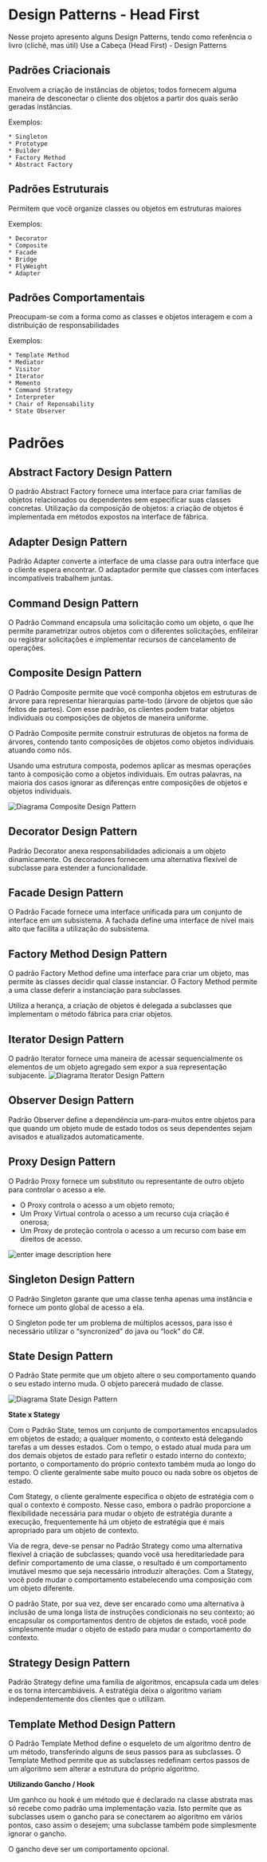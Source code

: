 Design Patterns - Head First
==============
Nesse projeto apresento alguns Design Patterns, tendo como referência o livro (clichê, mas útil) Use a Cabeça (Head First) - Design Patterns

Padrões Criacionais
-------------------

Envolvem a criação de instâncias de objetos; todos fornecem alguma maneira de desconectar o cliente dos objetos a partir dos quais serão geradas instâncias.

Exemplos:

	* Singleton
	* Prototype
	* Builder
	* Factory Method
	* Abstract Factory


Padrões Estruturais
-------------------

Permitem que você organize classes ou objetos em estruturas maiores

Exemplos:

	* Decorator
	* Composite
	* Facade
	* Bridge
	* FlyWeight
	* Adapter


Padrões Comportamentais
-----------------------

Preocupam-se com a forma como as classes e objetos interagem e com a distribuição de responsabilidades

Exemplos:

	* Template Method
	* Mediator
	* Visitor
	* Iterator
	* Memento
	* Command Strategy
	* Interpreter
	* Chair of Reponsability
	* State Observer

Padrões
=======

Abstract Factory Design Pattern
-------------------------------
O padrão Abstract Factory fornece uma interface para criar famílias de objetos relacionados ou dependentes sem especificar suas classes concretas.
Utilização da composição de objetos: a criação de objetos é implementada em métodos expostos na interface de fábrica.

Adapter Design Pattern
----------------------
Padrão Adapter converte a interface de uma classe para outra interface que o cliente espera encontrar. O adaptador permite que classes com interfaces incompatíveis trabalhem juntas.
  
Command Design Pattern
----------------------
O Padrão Command encapsula uma solicitação como um objeto, o que lhe permite parametrizar outros objetos com o diferentes solicitações, enfileirar ou registrar solicitações e implementar recursos de cancelamento de operações.

Composite Design Pattern
------------------------
O Padrão Composite permite que você componha objetos em estruturas de árvore para representar hierarquias parte-todo (árvore de objetos que são feitos de partes). Com esse padrão, os clientes podem tratar objetos individuais ou composições de objetos de maneira uniforme.

O Padrão Composite permite construir estruturas de objetos na forma de árvores, contendo tanto composições de objetos como objetos individuais atuando como nós.

Usando uma estrutura composta, podemos aplicar as mesmas operações tanto à composição como a objetos individuais. Em outras palavras, na maioria dos casos ignorar as diferenças entre composições de objetos e objetos individuais.

![Diagrama Composite Design Pattern](https://lh3.googleusercontent.com/-2-4t2osOYDo/V0UOpAMl7-I/AAAAAAAAcdk/pDzRFBxruNId58i25cK1x-nYPYTmkxueACLcB/s0/CompositeDiagram.png "CompositeDiagram.png")

Decorator Design Pattern
------------------------
Padrão Decorator anexa responsabilidades adicionais a um objeto dinamicamente. Os decoradores fornecem uma alternativa flexível de subclasse para estender a funcionalidade.

Facade Design Pattern
---------------------
O Padrão Facade fornece uma interface unificada para um conjunto de interface em um subsistema. A fachada define uma interface de nível mais alto que facilita a utilização do subsistema.

Factory Method Design Pattern
-----------------------------
O padrão Factory Method define uma interface para criar um objeto, mas permite às classes decidir qual classe instanciar. O Factory Method permite a uma classe deferir a instanciação para subclasses.

Utiliza a herança, a criação de objetos é delegada a subclasses que implementam o método fábrica para criar objetos.

Iterator Design Pattern
-----------------------
O padrão Iterator fornece uma maneira de acessar sequencialmente os elementos de um objeto agregado sem expor a sua representação subjacente.
  ![Diagrama Iterator Design Pattern](https://lh3.googleusercontent.com/-LMy2fB05z8Y/V0UO5tdKvuI/AAAAAAAAcds/reAo2GiP5A0iZ6qLdJQ5iOMoMEwqqgyewCLcB/s0/IteratorDiagram.png "IteratorDiagram.png")
  
Observer Design Pattern
-----------------------
Padrão Observer define a dependência um-para-muitos entre objetos para que quando um objeto mude de estado todos os seus dependentes sejam avisados e atualizados automaticamente.

Proxy Design Pattern
--------------------
O Padrão Proxy fornece um substituto ou representante de outro objeto para controlar o acesso a ele.

 - O Proxy controla o acesso a um objeto remoto; 
 - Um Proxy Virtual controla o acesso a um recurso cuja criação é onerosa; 
 - Um Proxy de proteção controla o acesso a um recurso com base em direitos de acesso.

![enter image description here](https://lh3.googleusercontent.com/-s8wVMaqai3c/V5Vp8ydkvzI/AAAAAAAAc1I/AqUrfJCftmIS_qZfnXJs3NBq3ibsSroAACLcB/s0/proxy.gif "proxy.gif")

Singleton Design Pattern
------------------------
O Padrão Singleton garante que uma classe tenha apenas uma instância e fornece um ponto global de acesso a ela.

O Singleton pode ter um problema de múltiplos acessos, para isso é necessário utilizar o “syncronized” do java ou “lock” do C#.

State Design Pattern
--------------------
O Padrão State permite que um objeto altere o seu comportamento quando o seu estado interno muda. O objeto parecerá mudado de classe.

![Diagrama State Design Pattern](https://lh3.googleusercontent.com/-ax3w8XYjkbE/V0UPG6dviEI/AAAAAAAAcd0/fboxk6diw7wzDZAxGuE-5QY-lbtxyafhQCLcB/s0/StateDiagram.png "StateDiagram.png")

**State x Stategy**

Com o Padrão State, temos um conjunto de comportamentos encapsulados em objetos de estado; a qualquer momento, o contexto está delegando tarefas a um desses estados. Com o tempo, o estado atual muda para um dos demais objetos de estado para refletir o estado interno do contexto; portanto, o comportamento do próprio contexto também muda ao longo do tempo. O cliente geralmente sabe muito pouco ou nada sobre os objetos de estado.

Com Stategy, o cliente geralmente especifica o objeto de estratégia com o qual o contexto é composto. Nesse caso, embora o padrão proporcione a flexibilidade necessária para mudar o objeto de estratégia durante a execução, frequentemente há um objeto de estratégia que é mais apropriado para um objeto de contexto.

Via de regra, deve-se pensar no Padrão Strategy como uma alternativa flexível à criação de subclasses; quando você usa hereditariedade para definir comportamento de uma classe, o resultado é um comportamento imutável mesmo que seja necessário introduzir alterações. Com a Stategy, você pode mudar o comportamento estabelecendo uma composição com um objeto diferente.

O padrão State, por sua vez, deve ser encarado como uma alternativa à inclusão de uma longa lista de instruções condicionais no seu contexto; ao encapsular os comportamentos dentro de objetos de estado, você pode simplesmente mudar o objeto de estado para mudar o comportamento do contexto.

Strategy Design Pattern
-----------------------
Padrão Strategy define uma família de algoritmos, encapsula cada um deles e os torna intercambiáveis. A estratégia deixa o algoritmo variam independentemente dos clientes que o utilizam.

Template Method Design Pattern
------------------------------
O Padrão Template Method define o esqueleto de um algoritmo dentro de um método, transferindo alguns de seus passos para as subclasses. O Template Method permite que as subclasses redefinam certos passos de um algoritmo sem alterar a estrutura do próprio algoritmo.

**Utilizando Gancho / Hook**

Um ganhco ou hook é um método que é declarado na classe abstrata mas só recebe como padrão uma implementação vazia. Isto permite que as subclasses usem o gancho para se conectarem ao algoritmo em vários pontos, caso assim o desejem; uma subclasse também pode simplesmente ignorar o gancho.

O gancho deve ser um comportamento opcional.


  
